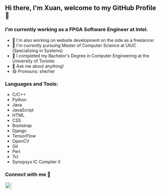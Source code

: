 ## Hi there, I'm Xuan, welcome to my GitHub Profile 👋

<!--
**shuilewurao/shuilewurao** is a ✨ _special_ ✨ repository because its `README.md` (this file) appears on your GitHub profile.

Here are some ideas to get you started:
-->

### I'm currently working as a FPGA Software Engineer at Intel.
- 🔭 I'm also working on website development on the side as a freelancer
- 🏫 I'm currently pursuing Master of Computer Science at UIUC (Specializing in Systems)
- 🏫 I completed my Bachelor's Degree in Computer Engineering at the University of Toronto
- 💬 Ask me about anything!
- 😄 Pronouns: she/her

### Languages and Tools:
- C/C++
- Python
- Java
- JavaScript
- HTML
- CSS
- Bootstrap
- Django
- TensorFlow
- OpenCV
- Git
- Perl
- Tcl
- Synopsys IC Compiler II

### Connect with me 🔗
[<img align="left" alt="codeSTACKr | LinkedIn" width="22px" src="https://cdn.jsdelivr.net/npm/simple-icons@v3/icons/linkedin.svg" />][linkedin]

[linkedin]: https://linkedin.com/in/xuannchenn
